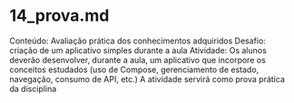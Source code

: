 # 14_prova.md

Conteúdo:
Avaliação prática dos conhecimentos adquiridos
Desafio: criação de um aplicativo simples durante a aula
Atividade:
Os alunos deverão desenvolver, durante a aula, um aplicativo que incorpore os conceitos estudados (uso de Compose, gerenciamento de estado, navegação, consumo de API, etc.)
A atividade servirá como prova prática da disciplina
